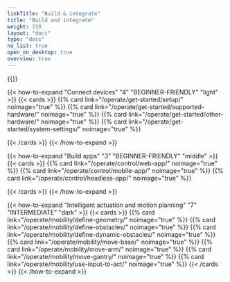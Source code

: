 ```yaml
---
linkTitle: "Build & integrate"
title: "Build and integrate"
weight: 150
layout: "docs"
type: "docs"
no_list: true
open_on_desktop: true
overview: true
---
```


<p>
{{<imgproc src="/platform-overviews/build-integrate.png" resize="1200x" style="width:800px" class="aligncenter imgzoom" declaredimensions=true alt="ALT">}}
</p>

{{< how-to-expand "Connect devices" "4" "BEGINNER-FRIENDLY" "light" >}}
{{< cards >}}
{{% card link="/operate/get-started/setup/" noimage="true" %}}
{{% card link="/operate/get-started/supported-hardware/" noimage="true" %}}
{{% card link="/operate/get-started/other-hardware/" noimage="true" %}}
{{% card link="/operate/get-started/system-settings/" noimage="true" %}}

{{< /cards >}}
{{< /how-to-expand >}}

{{< how-to-expand "Build apps" "3" "BEGINNER-FRIENDLY" "middle" >}}
{{< cards >}}
{{% card link="/operate/control/web-app/" noimage="true" %}}
{{% card link="/operate/control/mobile-app/" noimage="true" %}}
{{% card link="/operate/control/headless-app/" noimage="true" %}}

<!-- unlisting for now
{{% card link="/operate/control/voice-app/" noimage="true" %}}
{{% card link="/operate/control/kiosk-app/" noimage="true" %}}
-->

{{< /cards >}}
{{< /how-to-expand >}}

{{< how-to-expand "Intelligent actuation and motion planning" "7" "INTERMEDIATE" "dark" >}}
{{< cards >}}
{{% card link="/operate/mobility/define-geometry/" noimage="true" %}}
{{% card link="/operate/mobility/define-obstacles/" noimage="true" %}}
{{% card link="/operate/mobility/define-dynamic-obstacles/" noimage="true" %}}
{{% card link="/operate/mobility/move-base/" noimage="true" %}}
{{% card link="/operate/mobility/move-arm/" noimage="true" %}}
{{% card link="/operate/mobility/move-gantry/" noimage="true" %}}
{{% card link="/operate/mobility/use-input-to-act/" noimage="true" %}}
{{< /cards >}}
{{< /how-to-expand >}}
